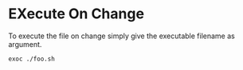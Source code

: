 # EXecute On Change

To execute the file on change simply give the executable filename as argument.

```bash
exoc ./foo.sh
```
